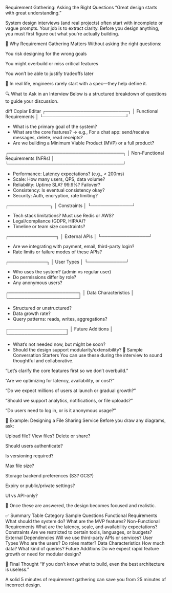 Requirement Gathering: Asking the Right Questions
“Great design starts with great understanding.”

System design interviews (and real projects) often start with incomplete or vague prompts. Your job is to extract clarity. Before you design anything, you must first figure out what you're actually building.

🎯 Why Requirement Gathering Matters
Without asking the right questions:

You risk designing for the wrong goals

You might overbuild or miss critical features

You won’t be able to justify tradeoffs later

📌 In real life, engineers rarely start with a spec—they help define it.

🔍 What to Ask in an Interview
Below is a structured breakdown of questions to guide your discussion.

diff
Copiar
Editar
┌──────────────────────────┐
│ Functional Requirements  │
└──────────────────────────┘
- What is the primary goal of the system?
- What are the core features?
  → e.g., For a chat app: send/receive messages, delete, read receipts?
- Are we building a Minimum Viable Product (MVP) or a full product?

┌────────────────────────────────────┐
│ Non-Functional Requirements (NFRs) │
└────────────────────────────────────┘
- Performance: Latency expectations? (e.g., < 200ms)
- Scale: How many users, QPS, data volume?
- Reliability: Uptime SLA? 99.9%? Failover?
- Consistency: Is eventual consistency okay?
- Security: Auth, encryption, rate limiting?

┌─────────────┐
│ Constraints │
└─────────────┘
- Tech stack limitations? Must use Redis or AWS?
- Legal/compliance (GDPR, HIPAA)?
- Timeline or team size constraints?

┌───────────────┐
│ External APIs │
└───────────────┘
- Are we integrating with payment, email, third-party login?
- Rate limits or failure modes of these APIs?

┌────────────┐
│ User Types │
└────────────┘
- Who uses the system? (admin vs regular user)
- Do permissions differ by role?
- Any anonymous users?

┌──────────────────────┐
│ Data Characteristics │
└──────────────────────┘
- Structured or unstructured?
- Data growth rate?
- Query patterns: reads, writes, aggregations?

┌──────────────────┐
│ Future Additions │
└──────────────────┘
- What’s not needed now, but might be soon?
- Should the design support modularity/extensibility?
💬 Sample Conversation Starters
You can use these during the interview to sound thoughtful and collaborative.

“Let’s clarify the core features first so we don’t overbuild.”

“Are we optimizing for latency, availability, or cost?”

“Do we expect millions of users at launch or gradual growth?”

“Should we support analytics, notifications, or file uploads?”

“Do users need to log in, or is it anonymous usage?”

🧪 Example: Designing a File Sharing Service
Before you draw any diagrams, ask:

Upload file? View files? Delete or share?

Should users authenticate?

Is versioning required?

Max file size?

Storage backend preferences (S3? GCS?)

Expiry or public/private settings?

UI vs API-only?

🧠 Once these are answered, the design becomes focused and realistic.

✅ Summary Table
Category	Sample Questions
Functional Requirements	What should the system do? What are the MVP features?
Non-Functional Requirements	What are the latency, scale, and availability expectations?
Constraints	Are we restricted to certain tools, languages, or budgets?
External Dependencies	Will we use third-party APIs or services?
User Types	Who are the users? Do roles matter?
Data Characteristics	How much data? What kind of queries?
Future Additions	Do we expect rapid feature growth or need for modular design?

🏁 Final Thought
“If you don’t know what to build, even the best architecture is useless.”

A solid 5 minutes of requirement gathering can save you from 25 minutes of incorrect design.